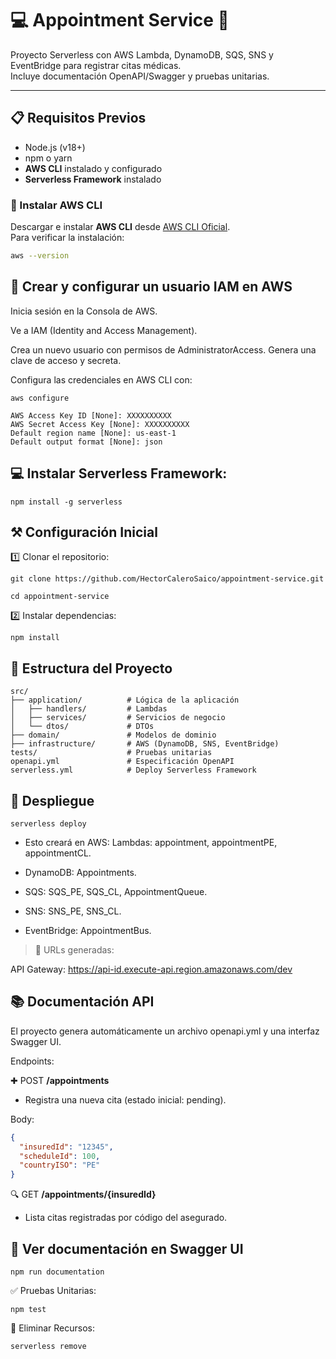 # 💻 Appointment Service 🏥

Proyecto Serverless con AWS Lambda, DynamoDB, SQS, SNS y EventBridge para registrar citas médicas.  
Incluye documentación OpenAPI/Swagger y pruebas unitarias.

---

## 📋 Requisitos Previos

- Node.js (v18+)
- npm o yarn
- **AWS CLI** instalado y configurado
- **Serverless Framework** instalado

### 🔧 Instalar AWS CLI

Descargar e instalar **AWS CLI** desde [AWS CLI Oficial](https://aws.amazon.com/cli/).  
Para verificar la instalación:

```bash
aws --version
```

## 👤 Crear y configurar un usuario IAM en AWS
Inicia sesión en la Consola de AWS.

Ve a IAM (Identity and Access Management).

Crea un nuevo usuario con permisos de AdministratorAccess. Genera una clave de acceso y secreta.

Configura las credenciales en AWS CLI con:

```batch
aws configure
```

```batch
AWS Access Key ID [None]: XXXXXXXXXX
AWS Secret Access Key [None]: XXXXXXXXXX
Default region name [None]: us-east-1
Default output format [None]: json
```

## 💻 Instalar Serverless Framework:

```batch
npm install -g serverless
```

## ⚒️ Configuración Inicial

1️⃣ Clonar el repositorio:

```batch
git clone https://github.com/HectorCaleroSaico/appointment-service.git
```
```batch
cd appointment-service
```
2️⃣ Instalar dependencias:

```batch
npm install
```

## 📂 Estructura del Proyecto

```
src/
├── application/          # Lógica de la aplicación
│   ├── handlers/         # Lambdas
│   ├── services/         # Servicios de negocio
│   └── dtos/             # DTOs
├── domain/               # Modelos de dominio
├── infrastructure/       # AWS (DynamoDB, SNS, EventBridge)
tests/                    # Pruebas unitarias
openapi.yml               # Especificación OpenAPI
serverless.yml            # Deploy Serverless Framework
```

## 🚀 Despliegue

```batch
serverless deploy
```

- Esto creará en AWS: Lambdas: appointment, appointmentPE, appointmentCL.

- DynamoDB: Appointments.

- SQS: SQS_PE, SQS_CL, AppointmentQueue.

- SNS: SNS_PE, SNS_CL.

- EventBridge: AppointmentBus.

> 📌 URLs generadas:

API Gateway: https://api-id.execute-api.region.amazonaws.com/dev

## 📚 Documentación API
El proyecto genera automáticamente un archivo openapi.yml y una interfaz Swagger UI.

Endpoints:

✚ POST **/appointments**

- Registra una nueva cita (estado inicial: pending).

Body:

```json
{
  "insuredId": "12345",
  "scheduleId": 100,
  "countryISO": "PE"
}
```

🔍 GET **/appointments/{insuredId}**

- Lista citas registradas por código del asegurado.

## 📄 Ver documentación en  Swagger UI

```batch
npm run documentation
```

✅ Pruebas Unitarias:

```batch
npm test
```

🛑 Eliminar Recursos:

```batch
serverless remove
```
